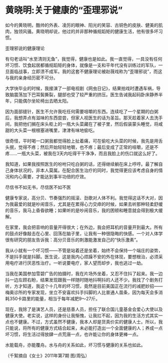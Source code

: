 # 黄晓明:关于健康的“歪理邪说”

如今的黄晓明，酷帅的外表、凌厉的眼神、阳光的笑容、古铜色的皮肤、健美的肌肉，独领风骚。黄晓明却说，他过的并非那种循规蹈矩的健康生活，他有很多坏习惯。 

歪理邪说的健康理论 

有句老话叫“水至清则无鱼”，我觉得，健康也是如此。我一直觉得，一具没有任何坏习惯、饮食起居都循规蹈矩的身体，就像是一支和平年代没有训练过的军队，一旦面临战事，立即溃不成军。我的这套不健康理论被赵薇戏称为“歪理邪说”，而这与我的亲身经历密不可分。 

大学快毕业的时候，我接演了一部电视剧《网虫日记》，结果拍戏时遭遇车祸，导致脑震荡加下巴耳鬓撕裂，腿部也受了较严重的挤压。医生告诫我起码卧床静养半年，只能偶尔坐轮椅出去晒太阳。 

因为面部缝针，医生不允许我吃任何需要咀嚼的东西。连续吃了一个星期的白粥后，我想弄点有滋味的东西尝尝，但家人视医生的话为圣旨。那天趁着家人去洗手间，我把他们搁在床头柜上的一瓶大头菜藏在了被子里，然后假装蒙头睡觉，将咸甜的大头菜一根根塞进嘴里，津津有味地偷吃。 

很奇怪，平时喝一口粥我都觉得脸上扯着痛，可在偷吃大头菜的时候，我先是用舌头抿，觉得不疼；然后开始轻轻地嚼，也不疼；最后变成了正常的咀嚼，还是不疼……一瓶大头菜，被我在3天内吃得干干净净，而且我脸上的伤口就这么好了。 

我知道，如果我按照医生的吩咐只吃白粥的话，还得继续躺在床上哼哼。最了解自己身体状况的，非本人莫属。在配合医生治疗的同时，我觉得更应该考虑自身的情况和内心需要，才能达到事半功倍的疗效。 

尽信书不如无书，尽信医不如不医 

健康专家说，高分贝、节奏强烈的摇滚、劲歌对人体不利。我觉得这话不大对，因为我最爱的就是吵闹音乐，尤其是在累得心力交瘁的时候，如果去听那种轻柔舒缓的音乐，我马上昏昏欲睡；如果听的是吵闹音乐，我的困顿和睡意就会得到极大缓解。 

在家里，我会把音响的音量开得很大；在外边，我会把耳机的音量开到最大。所有的鼓点好像敲击在心里、回荡在脑子里，让我有一种很隐晦的快感。一个对人体学很有研究的朋友告诉我：高分贝音乐的刺激能激发自己的“快乐激素”。 

我从小就有一个坏习惯——不管是站着还是坐着，始终不会保持一个端庄的姿势，不是抖手就是抖脚。医生说，这是我内心烦躁不安的外在体现，要想根治，必须采用电疗进行厌恶性治疗。一听说要电疗，家人望而却步，我也逃过一劫。 

当我在美国参加雪碧广告的拍摄时，我在片场外坐着，又忍不住抖了起来。我一边抖一边左顾右盼，结果发现跟我一样随时随地抖啊抖的人还不少。我找了个剧务打听，方才知道，我这个十几年的坏习惯，竟然是目前美国正在流行的减肥妙招——梅奥诊所的专家发现，坐立不安喜欢抖手抖脚的人比普通人苗条，因为每天会多消耗350卡路里的能量，相当于每年减肥9～27斤。 

现在，我除了是演艺人员，还是慈善人员，担任了联合国儿童基金会爱心大使以及健康大使。老实说，这样的身份让我惭愧，让我扛不起，因为我的生活方式其实一点也不健康。不过，方式虽然不健康，我本人却是货真价实的健康人士。所以，我只能说，将所有的健康方式结合起来，未必能打造出一个全面健康的人；养成一点坏习惯，将生活过得放肆一点荒唐一点，也许能让你的身体更棒一点。 

水能载舟，亦能覆舟。水与舟的关系如此，坏习惯与健康的关系也如此。 

（千絮摘自《女士》2011年第7期 图/周弘）